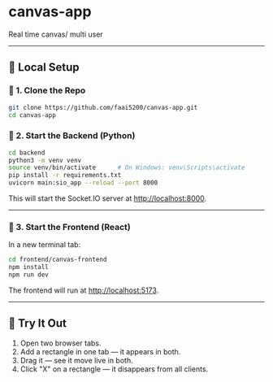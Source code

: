 # canvas-app
Real time canvas/ multi user

---

## 🧪 Local Setup

### 🔹 1. Clone the Repo

```bash
git clone https://github.com/faai5200/canvas-app.git
cd canvas-app
```

### 🔹 2. Start the Backend (Python)

```bash
cd backend
python3 -m venv venv
source venv/bin/activate      # On Windows: venv\Scripts\activate
pip install -r requirements.txt
uvicorn main:sio_app --reload --port 8000
```

This will start the Socket.IO server at [http://localhost:8000](http://localhost:8000).

---

### 🔹 3. Start the Frontend (React)

In a new terminal tab:

```bash
cd frontend/canvas-frontend
npm install
npm run dev
```

The frontend will run at [http://localhost:5173](http://localhost:5173).

---

## 🚀 Try It Out

1. Open two browser tabs.
2. Add a rectangle in one tab — it appears in both.
3. Drag it — see it move live in both.
4. Click "X" on a rectangle — it disappears from all clients.
